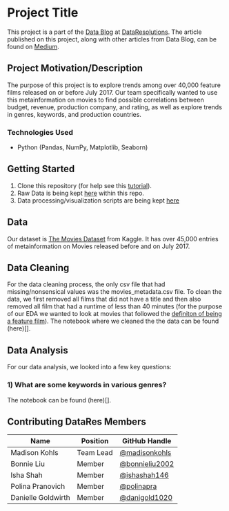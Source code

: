 # Project Title
This project is a part of the [Data Blog](https://datares.github.io/#/datablog) at [DataResolutions](https://datares.github.io/#/).  The article published on this project, along with other articles from Data Blog, can be found on [Medium](https://medium.com/@ucladatares).

## Project Motivation/Description
The purpose of this project is to explore trends among over 40,000 feature films released on or before July 2017. Our team specifically wanted to use this metainformation on movies to find possible correlations between budget, revenue, production company, and rating, as well as explore trends in genres, keywords, and production countries.

### Technologies Used
* Python (Pandas, NumPy, Matplotlib, Seaborn)

## Getting Started

1. Clone this repository (for help see this [tutorial](https://help.github.com/articles/cloning-a-repository/)).
2. Raw Data is being kept [here]() within this repo.  
3. Data processing/visualization scripts are being kept [here]()

## Data 
Our dataset is [The Movies Dataset](https://www.kaggle.com/rounakbanik/the-movies-dataset) from Kaggle. It has over 45,000 entries of metainformation on Movies released before and on July 2017.

## Data Cleaning
For the data cleaning process, the only csv file that had missing/nonsensical values was the movies_metadata.csv file. To clean the data, we first removed all films that did not have a title and then also removed all film that had a runtime of less than 40 minutes (for the purpose of our EDA we wanted to look at movies that followed the [definiton of being a feature film](https://en.wikipedia.org/wiki/Feature_film)). The notebook where we cleaned the the data can be found (here)[].

## Data Analysis
For our data analysis, we looked into a few key questions:
### 1) What are some keywords in various genres?
The notebook can be found (here)[].

## Contributing DataRes Members

|Name     | Position | GitHub Handle   | 
|---------|----------|----------------|
|Madison Kohls | Team Lead | [@madisonkohls](https://github.com/madisonkohls) |
|Bonnie Liu | Member | [@bonnieliu2002](https://github.com/bonnieliu2002) |
|Isha Shah | Member | [@ishashah146](https://github.com/ishashah146) |
|Polina Pranovich | Member | [@polinapra](https://github.com/polinapra) |
|Danielle Goldwirth | Member | [@danigold1020](https://github.com/danigold1020) |
